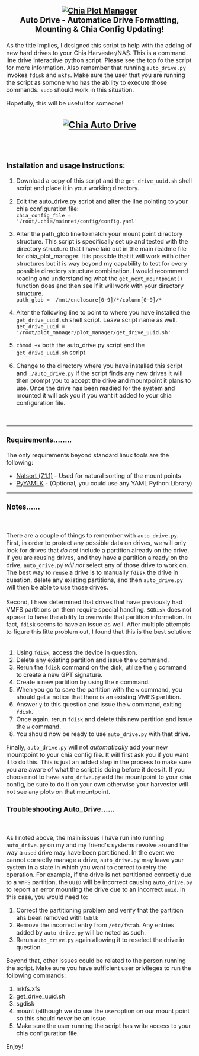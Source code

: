 <h2 align="center">
  <a name="chia_drive_logo" href="https://github.com/rjsears/chia_plot_manager"><img src="https://github.com/rjsears/chia_plot_manager/blob/main/images/chia_plot_manager_v2.png" alt="Chia Plot Manager"></a><br>
Auto Drive - Automatice Drive Formatting, Mounting & Chia Config Updating!
  <p align="center">

  </h2>
  </p>
  <p align="left"><font size="3">
  
As the title implies, I designed this script to help with the adding of new hard drives to your Chia Harvester/NAS. This is a command line drive interactive python script. Please see the top fo the script for more information. Also remember that running `auto_drive.py` invokes `fdisk` and `mkfs`. Make sure the user that you are running the
script as somone who has the ability to execute those commands. `sudo` should work in this situation.
  
  Hopefully, this will be useful for someone!
  
  
<h2 align="center">
  <a name="chia_auto_drive_screen" href="https://github.com/rjsears/chia_plot_manager/tree/main/auto_drive"><img src="https://github.com/rjsears/chia_plot_manager/blob/main/images/chia_auto_drive_output.png" alt="Chia Auto Drive"></a><br>
  <br><br>
</h2>  
  <h3>Installation and usage Instructions:</h3>
  
  1) Download a copy of this script and the `get_drive_uuid.sh` shell script and place it in your working directory.
  
  2) Edit the auto_drive.py script and alter the line pointing to your chia configuration file:<br>
     `chia_config_file = '/root/.chia/mainnet/config/config.yaml'`
  
  3) Alter the path_glob line to match your mount point directory structure. This script is specifically set up and tested
     with the directory structure that I have laid out in the main readme file for chia_plot_manager. It is possible that 
     it will work with other structures but it is way beyond my capability to test for every possible directory structure
     combination. I would recommend reading and understanding what the `get_next_mountpoint()` function does and then 
     see if it will work with your directory structure.<br>
     `path_glob = '/mnt/enclosure[0-9]/*/column[0-9]/*`

  4) Alter the following line to point to where you have installed the `get_drive_uuid.sh` shell script. Leave script name as well.<br>
     `get_drive_uuid = '/root/plot_manager/plot_manager/get_drive_uuid.sh'` 
  
  5) `chmod +x` both the auto_drive.py script and the `get_drive_uuid.sh` script.
  
  6) Change to the directory where you have installed this script and `./auto_drive.py` If the script finds any new drives it will
     then prompt you to accept the drive and mountpoint it plans to use. Once the drive has been readied for the system and mounted
     it will ask you if you want it added to your chia configuration file.
  
  <br><hr>
  <h3>Requirements........</h3>
  
  The only requirements beyond standard linux tools are the following:
  
  <ul>
  <li><a href="https://pypi.org/project/natsort/">Natsort (7.1.1)</a> - Used for natural sorting of the mount points</li>
  <li><a href="https://pypi.org/project/PyYAML/">PyYAMLK</a> - (Optional, you could use any YAML Python Library)</li>
 </ul>
  
  <hr>
  
  <h3>Notes......</h3><br>
  
  There are a couple of things to remember with `auto_drive.py`. First, in order to protect any possible data on drives, we will only 
  look for drives that <em>do not</em> include a partition already on the drive. If you are reusing drives, and they have a partition
  already on the drive, `auto_drive.py` <em>will not</em> select any of those drive to work on. The best way to `reuse` a drive is to
  manually `fdisk` the drive in question, delete any existing partitions, and then `auto_drive.py` will then be able to use those
  drives. <br>
  <br>
  Second, I have determined that drives that have previously had VMFS partitions on them require special handling. `SGDisk` does not
  appear to have the ability to overwrite that partition information. In fact, `fdisk` seems to have an issue as well. After multiple
  attempts to figure this litte problem out, I found that this is the best solution:<br><br>
  
  1) Using `fdisk`, access the device in question.
  2) Delete any existing partition and issue the `w` command.
  3) Rerun the `fdisk` command on the disk, utilize the `g` command to create a new GPT signature.
  4) Create a new partition by using the `n` command.
  5) When you go to save the partition with the `w` command, you should get a notice that there is an existing VMFS partition.
  6) Answer `y` to this question and issue the `w` command, exiting `fdisk`.
  7) Once again, rerun `fdisk` and delete this new partition and issue the `w` command. 
  8) You should now be ready to use `auto_drive.py` with that drive. 
  
  Finally, `auto_drive.py` will not <em>automatically</em> add your new mountpoint to your chia config file. It will first ask
  you if you want it to do this. This is just an added step in the process to make sure you are aware of what the script is 
  doing before it does it. If you choose not to have `auto_drive.py` add the mountpoint to your chia config, be sure to do it
  on your own otherwise your harvester will not see any plots on that mountpoint.
  
  
  <h3>Troubleshooting Auto_Drive......</h3><br>
  
  As I noted above, the main issues I have run into running `auto_drive.py` on my and my friend's systems revolve around the
  way a `used` drive may have been partitioned. In the event we cannot correctly manage a drive, `auto_drive.py` may leave 
  your system in a state in which you want to correct to retry the operation. For example, if the drive is not partitioned
  correctly due to a `VMFS` partition, the `UUID` will be incorrect causing `auto_drive.py` to report an error mounting
  the drive due to an incorrect `uuid`. In this case, you would need to:
  
  1) Correct the partitioning problem and verify that the partition ahs been removed with `lsblk`
  2) Remove the incorrect entry from `/etc/fstab`. Any entries added by `auto_drive.py` will be noted as such.
  3) Rerun `auto_drive.py` again allowing it to reselect the drive in question.


  Beyond that, other issues could be related to the person running the script. Make sure you have sufficient user privileges
  to run the following commands:

  1) mkfs.xfs
  2) get_drive_uuid.sh
  3) sgdisk
  4) mount (although we do use the `user`option on our mount point so this should <em>never</em> be an issue
  5) Make sure the user running the script has write access to your chia configuration file.
  
  
  Enjoy!
